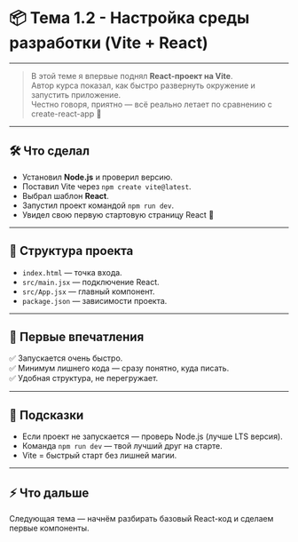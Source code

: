 # 📦 Тема 1.2 - Настройка среды разработки (Vite + React)

---

> В этой теме я впервые поднял **React-проект на Vite**.  
> Автор курса показал, как быстро развернуть окружение и запустить приложение.  
> Честно говоря, приятно — всё реально летает по сравнению с create-react-app 🚀

---

## 🛠 Что сделал

- Установил **Node.js** и проверил версию.
- Поставил Vite через `npm create vite@latest`.
- Выбрал шаблон **React**.
- Запустил проект командой `npm run dev`.
- Увидел свою первую стартовую страницу React 🎉

---

## 📂 Структура проекта

- `index.html` — точка входа.
- `src/main.jsx` — подключение React.
- `src/App.jsx` — главный компонент.
- `package.json` — зависимости проекта.

---

## 🚀 Первые впечатления

✅ Запускается очень быстро.  
✅ Минимум лишнего кода — сразу понятно, куда писать.  
✅ Удобная структура, не перегружает.

---

## 📌 Подсказки

- Если проект не запускается — проверь Node.js (лучше LTS версия).
- Команда `npm run dev` — твой лучший друг на старте.
- Vite = быстрый старт без лишней магии.

---

## ⚡ Что дальше

Следующая тема — начнём разбирать базовый React-код и сделаем первые компоненты.
